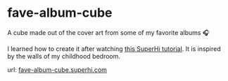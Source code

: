 # fave-album-cube
A cube made out of the cover art from some of my favorite albums 🎧

I learned how to create it after watching [this SuperHi tutorial](https://www.superhi.com/video/how-to-make-an-interactive-rotating-3d-cube-with-css-and-javascript). It is inspired by the walls of my childhood bedroom. 

url: [fave-album-cube.superhi.com](fave-album-cube.superhi.com)
